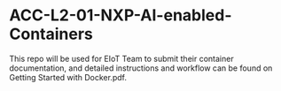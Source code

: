 # ACC-L2-01-NXP-AI-enabled-Containers
This repo will be used for EIoT Team to submit their container documentation, and detailed instructions and workflow can be found on Getting Started with Docker.pdf.

